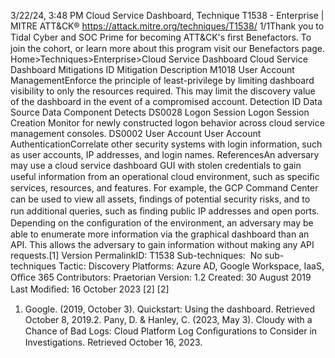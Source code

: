 3/22/24, 3:48 PM Cloud Service Dashboard, Technique T1538 - Enterprise | MITRE ATT&CK®
https://attack.mitre.org/techniques/T1538/ 1/1Thank you to Tidal Cyber and SOC Prime for becoming ATT&CK's ﬁrst Benefactors. To join the cohort, or learn more about this program visit our
Benefactors page.
Home>Techniques>Enterprise>Cloud Service Dashboard
Cloud Service Dashboard
Mitigations
ID Mitigation Description
M1018 User Account
ManagementEnforce the principle of least-privilege by limiting dashboard visibility to only the resources required.
This may limit the discovery value of the dashboard in the event of a compromised account.
Detection
ID Data Source Data Component Detects
DS0028 Logon Session Logon Session Creation Monitor for newly constructed logon behavior across cloud service management
consoles.
DS0002 User Account User Account
AuthenticationCorrelate other security systems with login information, such as user accounts, IP
addresses, and login names.
ReferencesAn adversary may use a cloud service dashboard GUI with stolen credentials to gain useful information from an operational cloud
environment, such as speciﬁc services, resources, and features. For example, the GCP Command Center can be used to view all assets,
ﬁndings of potential security risks, and to run additional queries, such as ﬁnding public IP addresses and open ports.
Depending on the conﬁguration of the environment, an adversary may be able to enumerate more information via the graphical dashboard
than an API. This allows the adversary to gain information without making any API requests.[1]
Version PermalinkID: T1538
Sub-techniques:  No sub-techniques
 
Tactic: Discovery
 
Platforms: Azure AD, Google Workspace, IaaS, Oﬃce 365
Contributors: Praetorian
Version: 1.2
Created: 30 August 2019
Last Modiﬁed: 16 October 2023
[2]
[2]
1. Google. (2019, October 3). Quickstart: Using the dashboard.
Retrieved October 8, 2019.2. Pany, D. & Hanley, C. (2023, May 3). Cloudy with a Chance of
Bad Logs: Cloud Platform Log Conﬁgurations to Consider in
Investigations. Retrieved October 16, 2023.